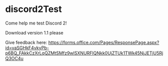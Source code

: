 # discord2Test

Come help me test Discord 2!


Download version 1.1 please 

Give feedback here:
https://forms.office.com/Pages/ResponsePage.aspx?id=vaSGHkF4vkyPb-p6BQ_FAkkCzXrLqQZMtSMfz9wlSXNURFlQNkk0UjZTUk1TWk45NjJETjU5RjQ3OC4u

